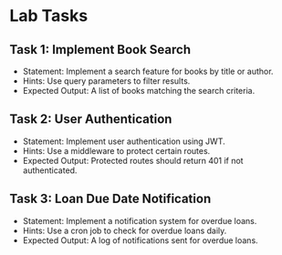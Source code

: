 # Lab Tasks

## Task 1: Implement Book Search
- Statement: Implement a search feature for books by title or author.
- Hints: Use query parameters to filter results.
- Expected Output: A list of books matching the search criteria.

## Task 2: User Authentication
- Statement: Implement user authentication using JWT.
- Hints: Use a middleware to protect certain routes.
- Expected Output: Protected routes should return 401 if not authenticated.

## Task 3: Loan Due Date Notification
- Statement: Implement a notification system for overdue loans.
- Hints: Use a cron job to check for overdue loans daily.
- Expected Output: A log of notifications sent for overdue loans.
